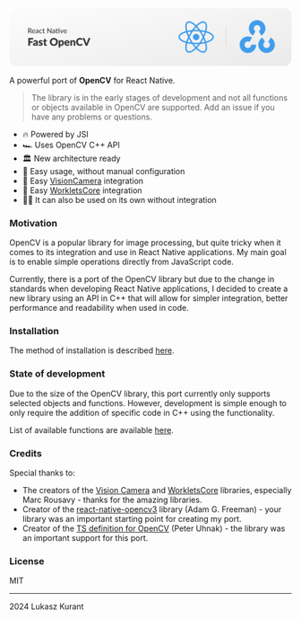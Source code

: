 ![React Native Fast OpenCV](../images/title-banner.svg)

A powerful port of **OpenCV** for React Native.

> The library is in the early stages of development and not all functions or objects available in OpenCV are supported. Add an issue if you have any problems or questions.

- 🔥 Powered by JSI
- 🏎️ Uses OpenCV C++ API
- 🏛️ New architecture ready
- 🪽 Easy usage, without manual configuration
- 📸 Easy [VisionCamera](https://github.com/mrousavy/react-native-vision-camera) integration
- 🧵 Easy [WorkletsCore](https://github.com/margelo/react-native-worklets-core) integration
- ⛓️‍💥 It can also be used on its own without integration

### Motivation

OpenCV is a popular library for image processing, but quite tricky when it comes to its integration and use in React Native applications. My main goal is to enable simple operations directly from JavaScript code.

Currently, there is a port of the OpenCV library but due to the change in standards when developing React Native applications, I decided to create a new library using an API in C++ that will allow for simpler integration, better performance and readability when used in code.

### Installation

The method of installation is described [here](./installation.md).

### State of development

Due to the size of the OpenCV library, this port currently only supports selected objects and functions. However, development is simple enough to only require the addition of specific code in C++ using the functionality.

List of available functions are available [here](./availablefunctions.md).


### Credits
Special thanks to:
- The creators of the [Vision Camera](https://github.com/mrousavy/react-native-vision-camera) and [WorkletsCore](https://github.com/margelo/react-native-worklets-core) libraries, especially Marc Rousavy - thanks for the amazing libraries.
- Creator of the [react-native-opencv3](https://github.com/adamgf/react-native-opencv3) library (Adam G. Freeman) - your library was an important starting point for creating my port.
- Creator of the [TS definition for OpenCV](https://github.com/peteruhnak/opencv-ts) (Peter Uhnak) - the library was an important support for this port.



### License
MIT

---

2024 Lukasz Kurant